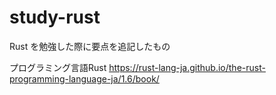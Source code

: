 # study-rust

Rust を勉強した際に要点を追記したもの

プログラミング言語Rust
https://rust-lang-ja.github.io/the-rust-programming-language-ja/1.6/book/
